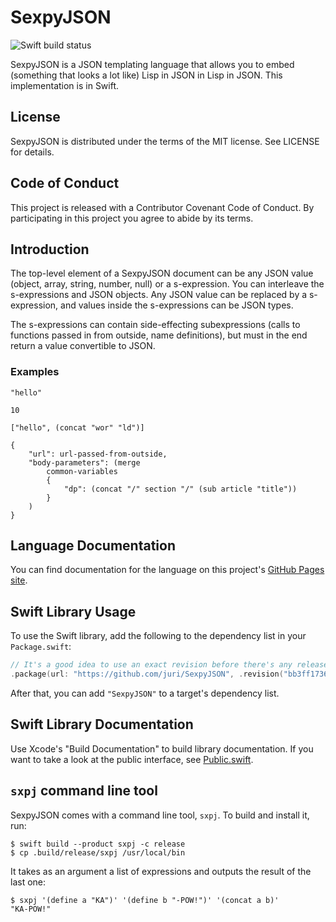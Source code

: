 # SexpyJSON

![Swift build status](https://github.com/juri/SexpyJSON/actions/workflows/swift.yml/badge.svg)

SexpyJSON is a JSON templating language that allows you to embed (something that looks a lot like) Lisp in
JSON in Lisp in JSON. This implementation is in Swift.

## License

SexpyJSON is distributed under the terms of the MIT license. See LICENSE for details.

## Code of Conduct

This project is released with a Contributor Covenant Code of Conduct. By participating in this project you agree 
to abide by its terms.

## Introduction

The top-level element of a SexpyJSON document can be any JSON value (object, array, string, number, null) or
a s-expression. You can interleave the s-expressions and JSON objects. Any JSON value can be replaced by a
s-expression, and values inside the s-expressions can be JSON types. 

The s-expressions can contain side-effecting subexpressions (calls to functions passed in from outside,
name definitions), but must in the end return a value convertible to JSON.

### Examples

```
"hello"
```

```
10
```

```
["hello", (concat "wor" "ld")]
```

```
{
    "url": url-passed-from-outside,
    "body-parameters": (merge
        common-variables
        {
            "dp": (concat "/" section "/" (sub article "title"))
        }
    )
}
```

## Language Documentation

You can find documentation for the language on this project's [GitHub Pages site](https://juri.github.io/SexpyJSON/).

## Swift Library Usage

To use the Swift library, add the following to the dependency list in your `Package.swift`:

```swift
// It's a good idea to use an exact revision before there's any releases
.package(url: "https://github.com/juri/SexpyJSON", .revision("bb3ff1736798a7bafa9da1e33de3c5a8e5a7dc7e"))
```

After that, you can add `"SexpyJSON"` to a target's dependency list.

## Swift Library Documentation

Use Xcode's "Build Documentation" to build library documentation. If you want to take a look at the public interface,
see [Public.swift](https://github.com/juri/SexpyJSON/blob/main/Sources/SexpyJSON/Public.swift).

## `sxpj` command line tool

SexpyJSON comes with a command line tool, `sxpj`. To build and install it, run:

```shell
$ swift build --product sxpj -c release
$ cp .build/release/sxpj /usr/local/bin
```

It takes as an argument a list of expressions and outputs the result of the last one:

```shell
$ sxpj '(define a "KA")' '(define b "-POW!")' '(concat a b)'
"KA-POW!"
```
